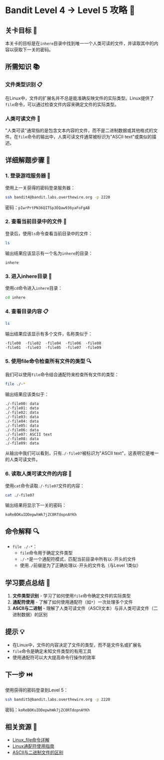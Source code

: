 # Bandit Level 4 → Level 5 攻略 🔎

## 关卡目标 🎯

本关卡的目标是在`inhere`目录中找到唯一一个人类可读的文件，并读取其中的内容以获取下一关的密码。

## 所需知识 📚

### 文件类型识别 📋

在Linux中，文件的扩展名并不总是能准确反映文件的实际类型。Linux提供了`file`命令，可以通过检查文件内容来确定文件的实际类型。

### 人类可读文件 📝

"人类可读"通常指的是包含文本内容的文件，而不是二进制数据或其他格式的文件。在`file`命令的输出中，人类可读文件通常被标识为"ASCII text"或类似的描述。

## 详细解题步骤 📝

### 1. 登录游戏服务器 🔐

使用上一关获得的密码登录服务器：

```bash
ssh bandit4@bandit.labs.overthewire.org -p 2220
```

密码：`pIwrPrtPN36QITSp3EQaw936yaFoFgAB`

### 2. 查看当前目录中的文件 👀

登录后，使用`ls`命令查看当前目录中的文件：

```bash
ls
```

输出结果应该显示有一个名为`inhere`的目录：

```
inhere
```

### 3. 进入inhere目录 📂

使用`cd`命令进入`inhere`目录：

```bash
cd inhere
```

### 4. 查看目录内容 📋

```bash
ls
```

输出结果应该显示有多个文件，名称类似于：

```
-file00  -file02  -file04  -file06  -file08
-file01  -file03  -file05  -file07  -file09
```

### 5. 使用file命令检查所有文件的类型 🔍

我们可以使用`file`命令结合通配符来检查所有文件的类型：

```bash
file ./-*
```

输出结果应该类似于：

```
./-file00: data
./-file01: data
./-file02: data
./-file03: data
./-file04: data
./-file05: data
./-file06: data
./-file07: ASCII text
./-file08: data
./-file09: data
```

从输出中我们可以看到，只有`./-file07`被标识为"ASCII text"，这表明它是唯一的人类可读文件。

### 6. 读取人类可读文件的内容 📄

使用`cat`命令读取`./-file07`文件的内容：

```bash
cat ./-file07
```

输出结果将显示下一关的密码：

```
koReBOKuIDDepwhWk7jZC0RTdopnAYKh
```

## 命令解释 🔍

- `file ./-*`：
  - `file`命令用于确定文件类型
  - `./-*`是一个通配符模式，匹配当前目录中所有以`-`开头的文件
  - 使用`./`前缀是为了正确处理以`-`开头的文件名（与Level 1类似）

## 学习要点总结 📌

1. **文件类型识别** - 学习了如何使用`file`命令确定文件的实际类型
2. **通配符使用** - 了解了如何使用通配符（如`*`）一次处理多个文件
3. **ASCII与二进制** - 理解了人类可读文件（ASCII文本）与非人类可读文件（二进制数据）的区别

## 提示 💡

- 在Linux中，文件的内容决定了文件的类型，而不是文件名或扩展名
- `file`命令是确定未知文件类型的有用工具
- 使用通配符可以大大提高命令行操作的效率

## 下一步 ⏭️

使用获得的密码登录到Level 5：

```bash
ssh bandit5@bandit.labs.overthewire.org -p 2220
```

密码：`koReBOKuIDDepwhWk7jZC0RTdopnAYKh`

## 相关资源 🔗

- [Linux_file命令详解](./resource/level4→level5/Linux_file命令详解.md)
- [Linux通配符使用指南](./resource/level4→level5/Linux通配符使用指南.md)
- [ASCII与二进制文件的区别](./resource/level4→level5/ASCII与二进制文件的区别.md)
